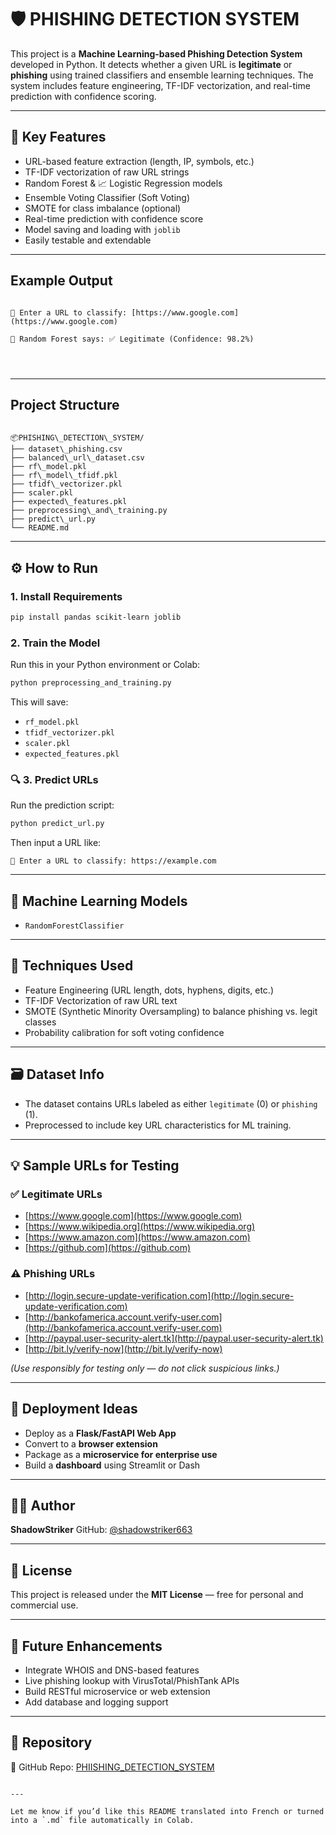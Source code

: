 
# 🛡️ PHISHING DETECTION SYSTEM

This project is a **Machine Learning-based Phishing Detection System** developed in Python. It detects whether a given URL is **legitimate** or **phishing** using trained classifiers and ensemble learning techniques. The system includes feature engineering, TF-IDF vectorization, and real-time prediction with confidence scoring.

---

## 📌 Key Features

-  URL-based feature extraction (length, IP, symbols, etc.)
-  TF-IDF vectorization of raw URL strings
-  Random Forest & 📈 Logistic Regression models
-  Ensemble Voting Classifier (Soft Voting)
- SMOTE for class imbalance (optional)
-  Real-time prediction with confidence score
-  Model saving and loading with `joblib`
-  Easily testable and extendable

---

##  Example Output

```

🔗 Enter a URL to classify: [https://www.google.com](https://www.google.com)

🌲 Random Forest says: ✅ Legitimate (Confidence: 98.2%)




```

---

##  Project Structure

```

📦PHISHING\_DETECTION\_SYSTEM/
├── dataset\_phishing.csv
├── balanced\_url\_dataset.csv
├── rf\_model.pkl
├── rf\_model\_tfidf.pkl
├── tfidf\_vectorizer.pkl
├── scaler.pkl
├── expected\_features.pkl
├── preprocessing\_and\_training.py
├── predict\_url.py
└── README.md

````

---

## ⚙️ How to Run

###  1. Install Requirements

```bash
pip install pandas scikit-learn joblib
````

###  2. Train the Model

Run this in your Python environment or Colab:

```bash
python preprocessing_and_training.py
```

This will save:

* `rf_model.pkl`
* `tfidf_vectorizer.pkl`
* `scaler.pkl`
* `expected_features.pkl`

### 🔍 3. Predict URLs

Run the prediction script:

```bash
python predict_url.py
```

Then input a URL like:

```
🔗 Enter a URL to classify: https://example.com
```

---

## 🧠 Machine Learning Models

* `RandomForestClassifier`

---

## 🔬 Techniques Used

*  Feature Engineering (URL length, dots, hyphens, digits, etc.)
* TF-IDF Vectorization of raw URL text
*  SMOTE (Synthetic Minority Oversampling) to balance phishing vs. legit classes
*  Probability calibration for soft voting confidence

---

## 🗃 Dataset Info

* The dataset contains URLs labeled as either `legitimate` (0) or `phishing` (1).
* Preprocessed to include key URL characteristics for ML training.

---

## 💡 Sample URLs for Testing

### ✅ Legitimate URLs

* [https://www.google.com](https://www.google.com)
* [https://www.wikipedia.org](https://www.wikipedia.org)
* [https://www.amazon.com](https://www.amazon.com)
* [https://github.com](https://github.com)

### ⚠️ Phishing URLs

* [http://login.secure-update-verification.com](http://login.secure-update-verification.com)
* [http://bankofamerica.account.verify-user.com](http://bankofamerica.account.verify-user.com)
* [http://paypal.user-security-alert.tk](http://paypal.user-security-alert.tk)
* [http://bit.ly/verify-now](http://bit.ly/verify-now)

*(Use responsibly for testing only — do not click suspicious links.)*

---

## 🚀 Deployment Ideas

* Deploy as a **Flask/FastAPI Web App**
* Convert to a **browser extension**
* Package as a **microservice for enterprise use**
* Build a **dashboard** using Streamlit or Dash

---

## 👨‍💻 Author

**ShadowStriker**
GitHub: [@shadowstriker663](https://github.com/shadowstriker663)

---

## 📄 License

This project is released under the **MIT License** — free for personal and commercial use.

---

## 🔭 Future Enhancements

* Integrate WHOIS and DNS-based features
* Live phishing lookup with VirusTotal/PhishTank APIs
* Build RESTful microservice or web extension
* Add database and logging support

---

## 📌 Repository

🔗 GitHub Repo: [PHIISHING\_DETECTION\_SYSTEM](https://github.com/shadowstriker663/PHIISHING_DETECTION_SYSTEM)

```

---

Let me know if you’d like this README translated into French or turned into a `.md` file automatically in Colab.
```
